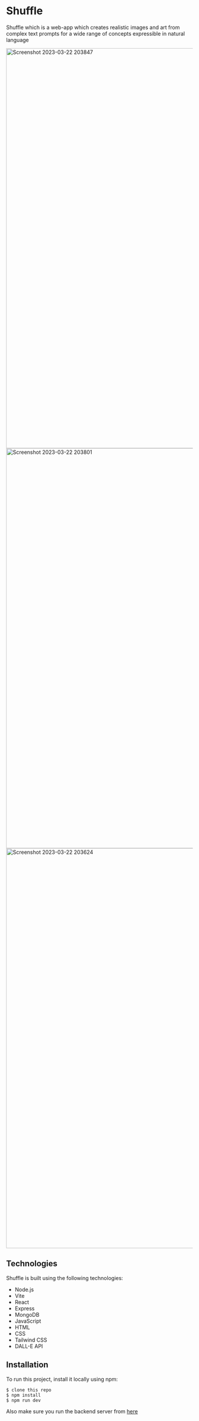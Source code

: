 # Shuffle

Shuffle which is a web-app which creates realistic images and art from complex text prompts for a wide range of concepts
expressible in natural language

<img width="1080" alt="Screenshot 2023-03-22 203847" src="https://user-images.githubusercontent.com/114351583/226951251-c9c6b486-4f04-40af-93f7-e7fb2644fd19.png">

<img width="1080" alt="Screenshot 2023-03-22 203801" src="https://user-images.githubusercontent.com/114351583/226951395-f2bac8fc-46ff-46cb-a8fc-1546f9e22674.png">

<img width="1080" alt="Screenshot 2023-03-22 203624" src="https://user-images.githubusercontent.com/114351583/226951593-8cd12e49-4e88-4d8b-8157-03b2df727fb8.png">

## Technologies

Shuffle is built using the following technologies:

- Node.js
- Vite
- React
- Express
- MongoDB
- JavaScript
- HTML
- CSS
- Tailwind  CSS
- DALL-E API
## Installation

To run this project, install it locally using npm:

```
$ clone this repo
$ npm install
$ npm run dev
```
Also make sure you run the backend server from [here](https://github.com/naveendwgn/Shuffle-Server)
